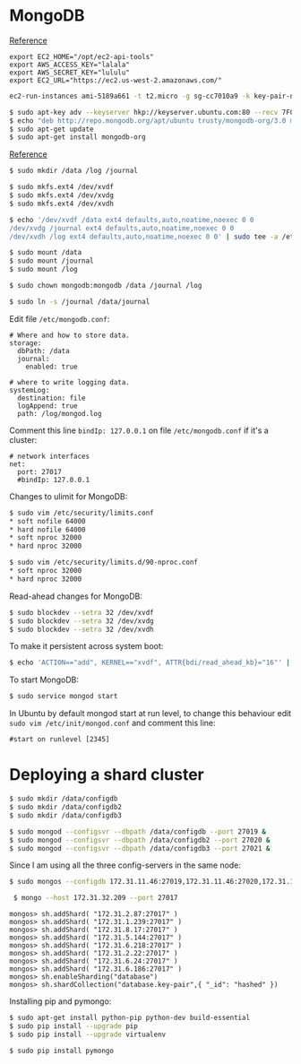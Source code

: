 # MongoDB

[Reference](http://docs.aws.amazon.com/AWSEC2/latest/CommandLineReference/set-up-ec2-cli-linux.html)

```vim
export EC2_HOME="/opt/ec2-api-tools"
export AWS_ACCESS_KEY="lalala"
export AWS_SECRET_KEY="lululu"
export EC2_URL="https://ec2.us-west-2.amazonaws.com/"
```

```bash
ec2-run-instances ami-5189a661 -t t2.micro -g sg-cc7010a9 -k key-pair-name -b "/dev/xvdf=:200:false:io1:1000" -b "/dev/xvdg=:25:false:io1:250" -b "/dev/xvdh=:10:false:io1:100"
```

```bash
$ sudo apt-key adv --keyserver hkp://keyserver.ubuntu.com:80 --recv 7F0CEB10
$ echo "deb http://repo.mongodb.org/apt/ubuntu trusty/mongodb-org/3.0 multiverse" | sudo tee /etc/apt/sources.list.d/mongodb-org-3.0.list
$ sudo apt-get update
$ sudo apt-get install mongodb-org
```

[Reference](https://docs.mongodb.org/ecosystem/platforms/amazon-ec2/)
```bash
$ sudo mkdir /data /log /journal

$ sudo mkfs.ext4 /dev/xvdf
$ sudo mkfs.ext4 /dev/xvdg
$ sudo mkfs.ext4 /dev/xvdh

$ echo '/dev/xvdf /data ext4 defaults,auto,noatime,noexec 0 0
/dev/xvdg /journal ext4 defaults,auto,noatime,noexec 0 0
/dev/xvdh /log ext4 defaults,auto,noatime,noexec 0 0' | sudo tee -a /etc/fstab

$ sudo mount /data
$ sudo mount /journal
$ sudo mount /log

$ sudo chown mongodb:mongodb /data /journal /log

$ sudo ln -s /journal /data/journal
```

Edit file ```/etc/mongodb.conf```:
```text
# Where and how to store data.
storage:
  dbPath: /data
  journal:
    enabled: true

# where to write logging data.
systemLog:
  destination: file
  logAppend: true
  path: /log/mongod.log
```

Comment this line ```bindIp: 127.0.0.1``` on file ```/etc/mongodb.conf``` if it's a cluster:
```text
# network interfaces
net:
  port: 27017
  #bindIp: 127.0.0.1
```

Changes to ulimit for MongoDB:
```bash
$ sudo vim /etc/security/limits.conf
* soft nofile 64000
* hard nofile 64000
* soft nproc 32000
* hard nproc 32000

$ sudo vim /etc/security/limits.d/90-nproc.conf
* soft nproc 32000
* hard nproc 32000
```

Read-ahead changes for MongoDB:
```bash
$ sudo blockdev --setra 32 /dev/xvdf
$ sudo blockdev --setra 32 /dev/xvdg
$ sudo blockdev --setra 32 /dev/xvdh
```
To make it persistent across system boot:
```bash
$ echo 'ACTION=="add", KERNEL=="xvdf", ATTR{bdi/read_ahead_kb}="16"' | sudo tee -a /etc/udev/rules.d/85-ebs.rule
```

To start MongoDB:
```bash
$ sudo service mongod start
```

In Ubuntu by default mongod start at run level, to change this behaviour edit ```sudo vim /etc/init/mongod.conf``` and comment this line:

```text
#start on runlevel [2345]
```

# Deploying a shard cluster

```bash
$ sudo mkdir /data/configdb
$ sudo mkdir /data/configdb2
$ sudo mkdir /data/configdb3

$ sudo mongod --configsvr --dbpath /data/configdb --port 27019 &
$ sudo mongod --configsvr --dbpath /data/configdb2 --port 27020 &
$ sudo mongod --configsvr --dbpath /data/configdb3 --port 27021 &
```

Since I am using all the three config-servers in the same node:
```bash
$ sudo mongos --configdb 172.31.11.46:27019,172.31.11.46:27020,172.31.11.46:27021
```
```bash
 $ mongo --host 172.31.32.209 --port 27017
```
```
mongos> sh.addShard( "172.31.2.87:27017" )
mongos> sh.addShard( "172.31.1.239:27017" )
mongos> sh.addShard( "172.31.8.17:27017" )
mongos> sh.addShard( "172.31.5.144:27017" )
mongos> sh.addShard( "172.31.6.218:27017" )
mongos> sh.addShard( "172.31.2.22:27017" )
mongos> sh.addShard( "172.31.6.24:27017" )
mongos> sh.addShard( "172.31.6.186:27017" )
mongos> sh.enableSharding("database")
mongos> sh.shardCollection("database.key-pair",{ "_id": "hashed" })

```

Installing pip and pymongo:
```bash
$ sudo apt-get install python-pip python-dev build-essential
$ sudo pip install --upgrade pip
$ sudo pip install --upgrade virtualenv

$ sudo pip install pymongo
```
